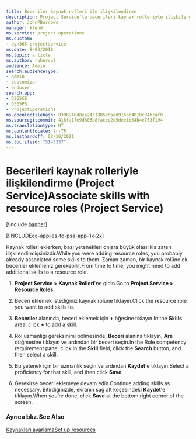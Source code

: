 ```yaml
---
title: Beceriler kaynak rolleri ile ilişkilendirme
description: Project Service'ta becerileri kaynak rolleriyle ilişkilendirme
author: JohnPBurrows
manager: kfend
ms.service: project-operations
ms.custom:
- dyn365-projectservice
ms.date: 8/03/2018
ms.topic: article
ms.author: ruhercul
audience: Admin
search.audienceType:
- admin
- customizer
- enduser
search.app:
- D365CE
- D365PS
- ProjectOperations
ms.openlocfilehash: 8386948d8ea2431385e6aed9165b4018c34bcaf0
ms.sourcegitcommit: 418fa1fe9d605b8faccc2d5dee1b04b4e753f194
ms.translationtype: HT
ms.contentlocale: tr-TR
ms.lasthandoff: 02/10/2021
ms.locfileid: "5145337"
---
```

# <a name="associate-skills-with-resource-roles-project-service"></a><span data-ttu-id="1c585-103">Becerileri kaynak rolleriyle ilişkilendirme (Project Service)</span><span class="sxs-lookup"><span data-stu-id="1c585-103">Associate skills with resource roles (Project Service)</span></span>

[!include [banner](../includes/psa-now-project-operations.md)]

[!INCLUDE[cc-applies-to-psa-app-1x-2x](../includes/cc-applies-to-psa-app-1x-2x.md)]

<span data-ttu-id="1c585-104">Kaynak rolleri eklerken, bazı yetenekleri onlara büyük olasılıkla zaten ilişkilendirmişsinizdir.</span><span class="sxs-lookup"><span data-stu-id="1c585-104">While you were adding resource roles, you probably already associated some skills to them.</span></span> <span data-ttu-id="1c585-105">Zaman zaman, bir kaynak rolüne ek beceriler eklemeniz gerekebilir.</span><span class="sxs-lookup"><span data-stu-id="1c585-105">From time to time, you might need to add additional skills to a resource role.</span></span>  
  
1.  <span data-ttu-id="1c585-106">**Project Service > Kaynak Rolleri**'ne gidin.</span><span class="sxs-lookup"><span data-stu-id="1c585-106">Go to **Project Service > Resource Roles.**</span></span>  
  
2.  <span data-ttu-id="1c585-107">Beceri eklemek istediğiniz kaynak rolüne tıklayın.</span><span class="sxs-lookup"><span data-stu-id="1c585-107">Click the resource role you want to add skills to.</span></span>  
  
3.  <span data-ttu-id="1c585-108">**Beceriler** alanında, beceri eklemek için **+** öğesine tıklayın.</span><span class="sxs-lookup"><span data-stu-id="1c585-108">In the **Skills** area, click **+** to add a skill.</span></span>  
  
4.  <span data-ttu-id="1c585-109">Rol uzmanlığı gereksinimi bölmesinde, **Beceri** alanına tıklayın, **Ara** düğmesine tıklayın ve ardından bir beceri seçin.</span><span class="sxs-lookup"><span data-stu-id="1c585-109">In the Role competency requirement pane, click in the **Skill** field, click the **Search** button,  and then select a skill.</span></span>  
  
5.  <span data-ttu-id="1c585-110">Bu yetenek için bir uzmanlık seçin ve ardından **Kaydet**'e tıklayın.</span><span class="sxs-lookup"><span data-stu-id="1c585-110">Select a proficiency for that skill, and then click **Save**.</span></span>  
  
6.  <span data-ttu-id="1c585-111">Gerekirse beceri eklemeye devam edin.</span><span class="sxs-lookup"><span data-stu-id="1c585-111">Continue adding skills as necessary.</span></span> <span data-ttu-id="1c585-112">Bitirdiğinizde, ekranın sağ alt köşesindeki **Kaydet**'e tıklayın.</span><span class="sxs-lookup"><span data-stu-id="1c585-112">When you’re done, click **Save** at the bottom right corner of the screen.</span></span>  
  
### <a name="see-also"></a><span data-ttu-id="1c585-113">Ayrıca bkz.</span><span class="sxs-lookup"><span data-stu-id="1c585-113">See Also</span></span>  
 [<span data-ttu-id="1c585-114">Kaynakları ayarlama</span><span class="sxs-lookup"><span data-stu-id="1c585-114">Set up resources</span></span>](../psa/set-up-resources.md)
